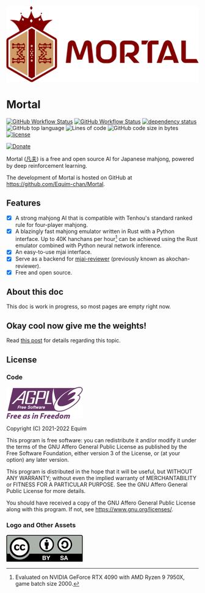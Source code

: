 <p align="center">
  <img src="assets/logo.png"/>
</p>

# Mortal
[![GitHub Workflow Status](https://img.shields.io/github/actions/workflow/status/Equim-chan/Mortal/libriichi.yml?branch=main)](https://github.com/Equim-chan/Mortal/actions/workflows/libriichi.yml)
[![GitHub Workflow Status](https://img.shields.io/github/actions/workflow/status/Equim-chan/Mortal/docs.yml?branch=main&label=docs)](https://mortal.ekyu.moe)
[![dependency status](https://deps.rs/repo/github/Equim-chan/Mortal/status.svg)](https://deps.rs/repo/github/Equim-chan/Mortal)
![GitHub top language](https://img.shields.io/github/languages/top/Equim-chan/Mortal)
![Lines of code](https://www.aschey.tech/tokei/github/Equim-chan/Mortal)
![GitHub code size in bytes](https://img.shields.io/github/languages/code-size/Equim-chan/Mortal)
[![license](https://img.shields.io/github/license/Equim-chan/Mortal)](https://github.com/Equim-chan/Mortal/blob/main/LICENSE)

[![Donate](https://img.shields.io/badge/Donate-%E2%9D%A4%EF%B8%8F-blue?style=social)](donate.md)

Mortal ([凡夫](https://www.mdbg.net/chinese/dictionary?wdqb=%E5%87%A1%E5%A4%AB)) is a free and open source AI for Japanese mahjong, powered by deep reinforcement learning.

The development of Mortal is hosted on GitHub at <https://github.com/Equim-chan/Mortal>.

## Features
* [x] A strong mahjong AI that is compatible with Tenhou's standard ranked rule for four-player mahjong.
* [x] A blazingly fast mahjong emulator written in Rust with a Python interface. Up to 40K hanchans per hour[^env] can be achieved using the Rust emulator combined with Python neural network inference.
* [x] An easy-to-use mjai interface.
* [x] Serve as a backend for [mjai-reviewer](https://github.com/Equim-chan/mjai-reviewer) (previously known as akochan-reviewer).
* [x] Free and open source.

## About this doc
This doc is work in progress, so most pages are empty right now.

## Okay cool now give me the weights!
Read [this post](https://gist.github.com/Equim-chan/cf3f01735d5d98f1e7be02e94b288c56) for details regarding this topic.

## License
### Code
[![AGPL-3.0-or-later](assets/agpl.png)](https://github.com/Equim-chan/Mortal/blob/main/LICENSE)

Copyright (C) 2021-2022 Equim

This program is free software: you can redistribute it and/or modify it under the terms of the GNU Affero General Public License as published by the Free Software Foundation, either version 3 of the License, or (at your option) any later version.

This program is distributed in the hope that it will be useful, but WITHOUT ANY WARRANTY; without even the implied warranty of MERCHANTABILITY or FITNESS FOR A PARTICULAR PURPOSE. See the GNU Affero General Public License for more details.

You should have received a copy of the GNU Affero General Public License along with this program. If not, see <https://www.gnu.org/licenses/>.

### Logo and Other Assets
[![CC BY-SA 4.0](assets/by-sa.png)](https://creativecommons.org/licenses/by-sa/4.0/)

[^env]: Evaluated on NVIDIA GeForce RTX 4090 with AMD Ryzen 9 7950X, game batch size 2000.

